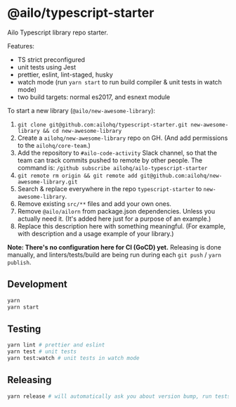 # @ailo/typescript-starter

Ailo Typescript library repo starter.

Features:

- TS strict preconfigured
- unit tests using Jest
- prettier, eslint, lint-staged, husky
- watch mode (run `yarn start` to run build compiler & unit tests in watch mode)
- two build targets: normal es2017, and esnext module

To start a new library (`@ailo/new-awesome-library`):

1. `git clone git@github.com:ailohq/typescript-starter.git new-awesome-library && cd new-awesome-library`
2. Create a `ailohq/new-awesome-library` repo on GH. (And add permissions to the `ailohq/core-team`.)
3. Add the repository to `#ailo-code-activity` Slack channel, so that the team can track commits pushed to remote by other people. The command is: `/github subscribe ailohq/ailo-typescript-starter`
4. `git remote rm origin && git remote add git@github.com:ailohq/new-awesome-library.git`
5. Search & replace everywhere in the repo `typescript-starter` to `new-awesome-library`.
6. Remove existing `src/**` files and add your own ones.
7. Remove `@ailo/ailorn` from package.json dependencies. Unless you actually need it. (It's added here just for a purpose of an example.)
8. Replace this description here with something meaningful. (For example, with description and a usage example of your library.)

**Note: There's no configuration here for CI (GoCD) yet.** Releasing is done manually, and linters/tests/build are being run during each `git push` / `yarn publish`.

## Development

```sh
yarn
yarn start
```

## Testing

```sh
yarn lint # prettier and eslint
yarn test # unit tests
yarn test:watch # unit tests in watch mode
```

## Releasing

```sh
yarn release # will automatically ask you about version bump, run tests and build, and push new version to git & npm
```

